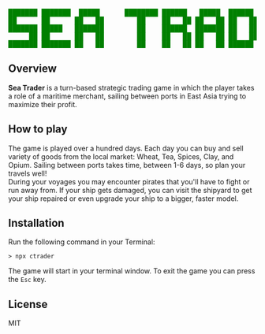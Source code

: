 <pre style="color:green;background:transparent">
███████ ███████  █████      ████████ ██████   █████  ██████  ███████ ██████  
██      ██      ██   ██        ██    ██   ██ ██   ██ ██   ██ ██      ██   ██ 
███████ █████   ███████        ██    ██████  ███████ ██   ██ █████   ██████  
     ██ ██      ██   ██        ██    ██   ██ ██   ██ ██   ██ ██      ██   ██ 
███████ ███████ ██   ██        ██    ██   ██ ██   ██ ██████  ███████ ██   ██ 
</pre>

## Overview

**Sea Trader** is a turn-based strategic trading game in which the player takes a role of a maritime merchant, sailing between ports in East Asia trying to maximize their profit.

## How to play
The game is played over a hundred days. Each day you can buy and sell variety of goods from the local market: Wheat, Tea, Spices, Clay, and Opium. Sailing between ports takes time, between 1-6 days, so plan your travels well!  
During your voyages you may encounter pirates that you'll have to fight or run away from. If your ship gets damaged, you can visit the shipyard to get your ship repaired or even upgrade your ship to a bigger, faster model.

## Installation
Run the following command in your Terminal:
```
> npx ctrader
```
The game will start in your terminal window. To exit the game you can press the `Esc` key.

## License
MIT
